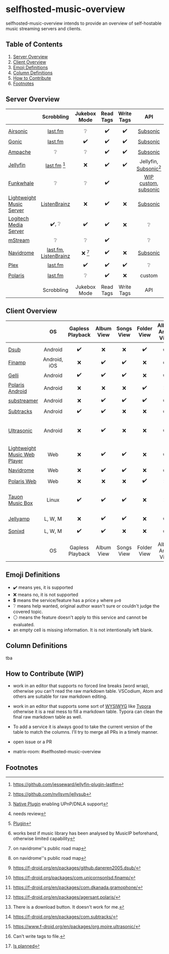 # selfhosted-music-overview

selfhosted-music-overview intends to provide an overview of self-hostable music streaming servers and clients.

## Table of Contents

1. [Server Overview](#server-overview)
2. [Client Overview](#client-overview)
3. [Emoji Definitions](#emoji-definitions)
4. [Column Definitions](column-definitions)
5. [How to Contribute](#how-to-contribute)
6. [Footnotes](#footnotes)


## Server Overview



|                                                              |                  Scrobbling                  |       Jukebox Mode       |     Read Tags      |     Write Tags     |                             API                              |              Share Music               |                  Multi-User                   |            Multi-Library             |                 Smart Playlists                 |  Heart/ Favorites  |   5 Star Rating    |              Replay Gain              |     Transcode      |                 DLNA                  | Multi-Room | Lyrics |                 free                  |                  Demo                   |                    Source Code                     |                         License                         | Reviewed Version |                                                              |
| ------------------------------------------------------------ | :------------------------------------------: | :----------------------: | :----------------: | :----------------: | :----------------------------------------------------------: | :------------------------------------: | :-------------------------------------------: | :----------------------------------: | :---------------------------------------------: | :----------------: | :----------------: | :-----------------------------------: | :----------------: | :-----------------------------------: | :--------: | :------: | :-----------------------------------: | :-------------------------------------: | :------------------------------------------------: | :-----------------------------------------------------: | :--------------: | :----------------------------------------------------------: |
|                                                              |                                              |                          |                    |                    |                                                              |                                        |                                               |                                      |                                                 |                    |                    |                                       |                    |                                       |            |        |                                       |                                         |                                                    |                                                         |                  |                                                              |
| [Airsonic](https://airsonic.github.io/)                      |              [last.fm](https://www.last.fm/)              | :grey_question: | :heavy_check_mark: | :heavy_check_mark: |                           [Subsonic](http://www.subsonic.org/pages/index.jsp)                           |                                        |              :heavy_check_mark:               |          :heavy_check_mark:          |                                                 | :heavy_check_mark: |                    |                                       | :heavy_check_mark: | :heavy_check_mark::heavy_dollar_sign: |            |        | :heavy_check_mark::heavy_dollar_sign: |                   :x:                   |       [GitHub](https://airsonic.github.io/)        |  [GPLv3](https://www.gnu.org/licenses/gpl-3.0.en.html)  |      10.6.2      |           [Airsonic](https://airsonic.github.io/)            |
| [Gonic](https://github.com/sentriz/gonic)                    |              [last.fm](https://www.last.fm/)              |    :heavy_check_mark:    | :heavy_check_mark: | :heavy_check_mark: |                           [Subsonic](http://www.subsonic.org/pages/index.jsp)                           |                                        |              :heavy_check_mark:               |          :heavy_check_mark:          |                                                 | :heavy_check_mark: |                    |                                       | :heavy_check_mark: |                                       |            |        |          :heavy_check_mark:           |                   :x:                   |     [GitHub](https://github.com/sentriz/gonic)     |  [GPLv3](https://www.gnu.org/licenses/gpl-3.0.en.html)  |      0.14.0      |          [Gonic](https://github.com/sentriz/gonic)           |
| [Ampache](https://ampache.org/)                              | :grey_question: | :grey_question: | :heavy_check_mark: | :heavy_check_mark: |                           [Subsonic](http://www.subsonic.org/pages/index.jsp)                           |                                        |              :heavy_check_mark:               |                                      |               :heavy_check_mark:                | :heavy_check_mark: | :heavy_check_mark: |                                       | :heavy_check_mark: |          :heavy_check_mark:           |            |        |          :heavy_check_mark:           |  [Demo](https://ampache.org/demo.html)  |   [GitHub](https://github.com/ampache/ampache/)    | [aGPLv3](https://www.gnu.org/licenses/agpl-3.0.en.html) |      5.1.0       |               [Ampache](https://ampache.org/)                |
| [Jellyfin](https://jellyfin.org/)                            | [last.fm](https://www.last.fm/) [^github-lastfm-jellyfin] |           :x:            | :heavy_check_mark: | :heavy_check_mark: | Jellyfin, [Subsonic](http://www.subsonic.org/pages/index.jsp)[^addon-jellysub] |           :heavy_check_mark:           |              :heavy_check_mark:               |          :heavy_check_mark:          |               :heavy_check_mark:                | :heavy_check_mark: |        :x:         |                  :x:                  | :heavy_check_mark: |          :heavy_check_mark:           |            |        |          :heavy_check_mark:           |   [Demo](https://demo.jellyfin.org/)    |   [GitHub](https://github.com/jellyfin/jellyfin)   |  [GPLv2](https://www.gnu.de/documents/gpl-2.0.de.html)  |      10.7.7      |              [Jellyfin](https://jellyfin.org/)               |
| [Funkwhale](https://funkwhale.audio/)                        | :grey_question: | :grey_question: | :heavy_check_mark: |                    | [WIP custom](https://docs.funkwhale.audio/api.html), [subsonic](https://docs.funkwhale.audio/developers/subsonic.html) |           :heavy_check_mark:           |                                               |                                      |                                                 |                    |                    |                                       |                    |                                       |            |        |          :heavy_check_mark:           |                   :x:                   |  [GitLab](https://dev.funkwhale.audio/funkwhale)   |                     :grey_question:                     |                  |            [Funkwhale](https://funkwhale.audio/)             |
| [Lightweight Music Server](https://github.com/epoupon/lms)   |              [ListenBrainz](https://listenbrainz.org/)              | :x: | :heavy_check_mark: | :x: |                       [Subsonic](http://www.subsonic.org/pages/index.jsp)                       | :x: |              :heavy_check_mark:               | :x: |               :heavy_check_mark:                | :heavy_check_mark: | :x: | :heavy_check_mark: | :heavy_check_mark: | :x: | :x: | :x: |          :heavy_check_mark:           |   [Demo](https://lms-demo.poupon.dev/)   |      [GitHub](https://github.com/epoupon/lms)      |  [GPLv3](https://www.gnu.org/licenses/gpl-3.0.en.html)  | 3.27.0 |  [Lightweight Music Server](https://github.com/epoupon/lms)  |
| [Logitech Media Server](https://www.mysqueezebox.com/download) |              :heavy_check_mark:, :grey_question:              |    :heavy_check_mark:    | :heavy_check_mark: |        :x:         |                       :grey_question:                        |  :heavy_check_mark: [^logitech-share]  | :heavy_check_mark: :grey_question: [^review1] | :heavy_check_mark: [^logitech-multi] | :heavy_check_mark: [^logitech-comment-playlist] | :heavy_check_mark: | :heavy_check_mark: |          :heavy_check_mark:           | :heavy_check_mark: |          :heavy_check_mark:           |            |        |          :heavy_check_mark:           |                   :x:                   |  [GitHub](https://github.com/Logitech/slimserver)  |  [GPLv2](https://www.gnu.de/documents/gpl-2.0.de.html)  |       8.2        | [Logitech Media Server](https://www.mysqueezebox.com/download) |
| [mStream](https://mstream.io/)                               | :grey_question: | :grey_question: | :heavy_check_mark: |                    |                       :grey_question:                        |           :heavy_check_mark:           |                                               |                                      |                       :x:                       |                    | :heavy_check_mark: |          :heavy_check_mark:           | :heavy_check_mark: |                                       |            |        |          :heavy_check_mark:           |    [Demo](https://demo.mstream.io/)     | [GitHub](https://github.com/IrosTheBeggar/mStream) |  [GPLv3](https://www.gnu.org/licenses/gpl-3.0.en.html)  |      5.8.1       |                [mStream](https://mstream.io/)                |
| [Navidrome](https://github.com/navidrome/navidrome)          |              [last.fm](https://www.last.fm/), [ListenBrainz](https://listenbrainz.org/)              | :x: [^roadmap-navidrome] | :heavy_check_mark: |        :x:         |                           [Subsonic](http://www.subsonic.org/pages/index.jsp)                           |        :x: [^roadmap-navidrome]        |              :heavy_check_mark:               |                 :x:                  |               :heavy_check_mark:                | :heavy_check_mark: | :heavy_check_mark: |          :heavy_check_mark:           | :heavy_check_mark: |          :heavy_check_mark:           |            |        |          :heavy_check_mark:           | [Demo](https://www.navidrome.org/demo/) |  [GitHub](https://github.com/navidrome/navidrome)  |  [GPLv3](https://www.gnu.org/licenses/gpl-3.0.en.html)  |      0.46.0      |     [Navidrome](https://github.com/navidrome/navidrome)      |
| [Plex](https://www.plex.tv/)                                 |       [last.fm](https://www.last.fm/)        |    :heavy_check_mark:    | :heavy_check_mark: | :heavy_check_mark: |                       :grey_question:                        | :heavy_check_mark: :heavy_dollar_sign: |              :heavy_check_mark:               |          :heavy_check_mark:          |      :heavy_check_mark::heavy_dollar_sign:      | :heavy_check_mark: | :heavy_check_mark: | :heavy_check_mark::heavy_dollar_sign: | :heavy_check_mark: |          :heavy_check_mark:           |            |        | :heavy_check_mark::heavy_dollar_sign: | [Demo](https://app.plex.tv/desktop/#!/) |        [GitHub](https://github.com/plexinc)        |                     :grey_question:                     | :grey_question:  |                 [Plex](https://www.plex.tv/)                 |
| [Polaris](https://github.com/agersant/polaris)               |       [last.fm](https://www.last.fm/)        |     :grey_question:      | :heavy_check_mark: |        :x:         |                            custom                            |            :grey_question:             |              :heavy_check_mark:               |          :heavy_check_mark:          |               :heavy_check_mark:                | :heavy_check_mark: |                    |                                       |                    |                                       |            |        |          :heavy_check_mark:           |                   :x:                   |   [GitHub](https://github.com/agersant/polaris)    |             [MIT](https://mit-license.org/)             |      0.13.5      |        [Polaris](https://github.com/agersant/polaris)        |
|                                                              |                                              |                          |                    |                    |                                                              |                                        |                                               |                                      |                                                 |                    |                    |                                       |                    |                                       |            |        |                                       |                                         |                                                    |                                                         |                  |                                                              |
|                                                              |                  Scrobbling                  |       Jukebox Mode       |     Read Tags      |     Write Tags     |                             API                              |              Share Music               |                  Multi-User                   |            Multi-Library             |                 Smart Playlists                 |  Heart/ Favorites  |   5 Star Rating    |              Replay Gain              |     Transcode      |                 DLNA                  | Multi-Room | Lyrics |                 free                  |                  Demo                   |                    Source Code                     |                         License                         | Reviewed Version |                                                              |

[^github-mstream]: https://github.com/IrosTheBeggar/mStream
[^github-mpd]: https://github.com/MusicPlayerDaemon/MPD
[^github-mopidy]: https://github.com/mopidy
[^github-koel]: https://github.com/koel/koel
[^github-ampache]: https://github.com/ampache/ampache/
[^github-plex]: https://github.com/plexinc
[^github-emby]: https://github.com/MediaBrowser/Emby
[^github-jellyfin]: https://github.com/jellyfin/jellyfin
[^github-navidrome]: https://github.com/navidrome/navidrome
[^github-airsonic]: https://airsonic.github.io/
[^github-subsonic]: https://github.com/subsonic
[^gitlab-funkwhale]: https://dev.funkwhale.audio/funkwhale
[^github-lms]: https://github.com/epoupon/lms

[^website-emby]: https://emby.media/
[^website-mpd]: http://www.musicpd.org/
[^website-funkwhale]: https://funkwhale.audio/
[^website-mstream]: https://mstream.io/
[^website-ampache]: https://ampache.org/
[^website-mopidy]: https://docs.mopidy.com/
[^website-koel]: https://koel.dev/
[^website-musicpd]: https://www.musicpd.org/
[^website-serviio]: https://www.serviio.org/
[^website-squeezebox]: https://www.mysqueezebox.com/download
[^website-jellyfin]: https://jellyfin.org

[^logitech-share]: [Native Plugin](https://github.com/Logitech/slimserver/tree/public/8.3/Slim/Plugin/UPnP) enabling UPnP/DNLA support
[^review1]: needs review
[^logitech-multi]: [Plugin](https://wiki.slimdevices.com/index.php/Multi_Library_plugin.html)
[^logitech-comment-playlist]: works best if music library has been analysed by MusicIP beforehand, otherwise limited capability
[^github-logitech]: https://github.com/Logitech/slimserver
[^github-lastfm-jellyfin]: https://github.com/jesseward/jellyfin-plugin-lastfm
[^roadmap-navidrome]: on navidrome''s public road map

[^addon-jellysub]: https://github.com/nvllsvm/jellysub



## Client Overview

|                                                              |      OS      |  Gapless Playback  |     Album View     |     Songs View     |    Folder View     |    Album Artist View    |    Artist View    |     Genre View     |    Decade View     |     Year View      |  Playlist Support  |  Most Played Song  | Most Played Album  | Recently Played Song | Recently Played Album | Recently Added Song | Recently Added Album | Frequently Played Album |     Offline Mode     |              Download Music               |      Podcasts      |     Scrobbling     |              Musicbrainz               |   Similar Songs    |  Artist Top Songs  |    Shuffle Play    |    Random Album    | Favorites / Starred | Bookmarks |      5 Stars       |  Search function   | Chromecast Support |  Android Auto   |     Dark Mode      |     Themeable      |    Open Source     |        free        | Smart Recommendations |   Video Support    |   Internet Radio   | Lyrics             | Crossfade    |                 API                 |                 f-droid                 |                     Source Code                     |                        License                        | Reviewed Version |                                                             |
| ------------------------------------------------------------ | :----------: | :----------------: | :----------------: | :----------------: | :----------------: | :----------------: | :----------------: | :----------------: | :----------------: | :----------------: | :----------------: | :----------------: | :------------------: | :-------------------: | :-----------------: | :------------------: | :---------------------: | :------------------: | :---------------------------------------: | :----------------: | :----------------: | :------------------------------------: | :----------------: | :----------------: | :----------------: | :----------------: | :----------------------------: | :----------------: | :----------------: | :----------------: | :-------------: | :----------------: | :----------------: | :----------------: | :----------------: | :-------------------: | :----------------: | :----------------: | :------------------: | :---------------------------------: | :-------------------------------------: | :-------------------------------------------------: | :---------------------------------------------------: | :--------------: | :-----------------------------------------------------------: | :---------------------------------------------------------: | :-----------------------------------------------------------: | :---------------------------------------------------------: |
|                                                              |              |                    |                    |                    |                    |                    |                    |                    |                    |                    |                    |                    |                    |                      |                       |                     |                      |                         |                      |                                           |                    |                    |                                        |                    |                    |                    |                    |                                |                                |                    |                    |                    |                 |                    |                    |                    |                    |                       |                    |                    |                    |                    |                                     |                                         |                                                     |                                                       |                  |                                                             |
| [Dsub](https://github.com/daneren2005/Subsonic)              |   Android    | :heavy_check_mark: |        :x:         |        :x:         | :heavy_check_mark: | :heavy_check_mark: | :x: | :heavy_check_mark: | :heavy_check_mark: |        :x:         | :heavy_check_mark: |        :x:         |        :x:         |         :x:          |          :x:          | :heavy_check_mark:  |         :x:          |           :x:           |  :heavy_check_mark:  |            :heavy_check_mark:             | :heavy_check_mark: |        :x:         |                  :x:                   |        :x:         |        :x:         | :heavy_check_mark: |        :x:         |       :heavy_check_mark:       | :x: | :heavy_check_mark: |        :x:         | :heavy_check_mark: | :grey_question: |        :x:         |        :x:         | :heavy_check_mark: | :heavy_check_mark: |          :x:          | :heavy_check_mark: | :heavy_check_mark: | :heavy_check_mark: | :x: | [Subsonic](http://www.subsonic.org/pages/index.jsp) |    :heavy_check_mark: [^fdroid-dsub]    |  [GitHub](https://github.com/daneren2005/Subsonic)  | [GPLv3](https://www.gnu.org/licenses/gpl-3.0.en.html) |      5.5.2       | [Dsub](https://github.com/daneren2005/Subsonic)         |
| [Finamp](https://github.com/UnicornsOnLSD/finamp)            | Android, iOS |  :x:   | :heavy_check_mark: | :heavy_check_mark: |        :x:         | :heavy_check_mark: | :x: | :heavy_check_mark: |        :x:         |        :x:         | :heavy_check_mark: |        :x:         |        :x:         |         :x:          |          :x:          |         :x:         |         :x:          |           :x:           |  :heavy_check_mark:  |            :heavy_check_mark:             |        :x:         |        :x:         |                  :x:                   |        :x:         |        :x:         | :heavy_check_mark: |        :x:         |       :x:       | :x: |        :x:         | :heavy_check_mark: |        :x:         |       :x:       | :heavy_check_mark: |        :x:         | :heavy_check_mark: | :heavy_check_mark: |          :x:          |        :x:         |        :x:         | :x: | :x: |              Jellyfin               |   :heavy_check_mark: [^fdroid-finamp]   |  [Github](https://github.com/UnicornsOnLSD/finamp)  |   [MPL 2.0](https://www.mozilla.org/en-US/MPL/2.0/)   |      0.5.1       | [Finamp](https://github.com/UnicornsOnLSD/finamp)           |
| [Gelli](https://github.com/dkanada/gelli)                    |   Android    | :heavy_check_mark: | :heavy_check_mark: | :heavy_check_mark: |        :x:         | :heavy_check_mark: | :x: | :heavy_check_mark: |        :x:         |        :x:         | :heavy_check_mark: |        :x:         |        :x:         |         :x:          |          :x:          | :heavy_check_mark:  |  :heavy_check_mark:  |           :x:           |         :x:          |                    :x:                    |        :x:         | :heavy_check_mark: |                  :x:                   | :heavy_check_mark: |        :x:         | :heavy_check_mark: | :heavy_check_mark: |       :heavy_check_mark:       | :x: |        :x:         | :heavy_check_mark: |        :x:         |       :x:       | :heavy_check_mark: |        :x:         | :heavy_check_mark: | :heavy_check_mark: |    :grey_question:    |        :x:         |        :x:         | :x: | :x: |              Jellyfin               |   :heavy_check_mark: [^fdroid-gelii]    |     [GitHub](https://github.com/dkanada/gelli)      | [GPLv3](https://www.gnu.org/licenses/gpl-3.0.en.html) |      1.3.2       | [Gelli](https://github.com/dkanada/gelli)              |
| [Polaris Android](https://github.com/agersant/polaris)       |   Android    |        :x:         |        :x:         |        :x:         | :heavy_check_mark: |        :x:         |      :grey_question:      |        :x:         |        :x:         |        :x:         | :heavy_check_mark: |        :x:         |        :x:         |         :x:          |          :x:          |         :x:         |  :heavy_check_mark:  |           :x:           |  :heavy_check_mark:  |                    :x:                    |        :x:         | [last.fm](https://www.last.fm/) |                  :x:                   |        :x:         |        :x:         | :heavy_check_mark: |        :x:         |              :x:               | :x: |        :x:         | :heavy_check_mark: |        :x:         | :grey_question: | :heavy_check_mark: | :heavy_check_mark: | :heavy_check_mark: | :heavy_check_mark: |          :x:          |        :x:         |        :x:         | :x: | :x: |               custom                |  :heavy_check_mark: [^fdroid-polaris]   |    [GitHub](https://github.com/agersant/polaris)    |            [MIT](https://mit-license.org/)            |      0.13.5      |    [Polaris Android](https://github.com/agersant/polaris)    |
| [substreamer](https://substreamerapp.com/)                   |   Android    |        :x:         | :heavy_check_mark: | :heavy_check_mark: | :heavy_check_mark: | :heavy_check_mark: | :x: | :heavy_check_mark: | :heavy_check_mark: |        :x:         | :heavy_check_mark: |        :x:         |        :x:         |         :x:          |          :x:          |         :x:         |         :x:          |           :x:           |  :heavy_check_mark:  |            :heavy_check_mark:             | :heavy_check_mark: | :heavy_check_mark: |                  :x:                   | :heavy_check_mark: | :heavy_check_mark: | :heavy_check_mark: |        :x:         |       :heavy_check_mark:       | :heavy_check_mark: |        :x:         | :heavy_check_mark: | :heavy_check_mark: | :grey_question: | :heavy_check_mark: |        :x:         |        :x:         | :heavy_check_mark: |  :heavy_check_mark:   |        :x:         |        :x:         | :x: | :x: | [Subsonic](http://www.subsonic.org/pages/index.jsp) |                   :x:                   |                         :x:                         |                    :grey_question:                    |      0.5.1       | [substreamer](https://substreamerapp.com/)       |
| [Subtracks](https://github.com/austinried/subtracks)         |   Android    | :heavy_check_mark: | :heavy_check_mark: |        :x:         |        :x:         | :heavy_check_mark: | :x: |        :x:         |        :x:         |        :x:         | :heavy_check_mark: |        :x:         |        :x:         |         :x:          |  :heavy_check_mark:   |         :x:         |         :x:          |   :heavy_check_mark:    |         :x:          | :grey_question:[^help-subtracks-download] |        :x:         | :heavy_check_mark: |                  :x:                   |        :x:         |        :x:         | :heavy_check_mark: | :heavy_check_mark: |       :heavy_check_mark:       | :x: |        :x:         | :heavy_check_mark: |        :x:         |       :x:       |   :white_circle:   |        :x:         | :heavy_check_mark: | :heavy_check_mark: |          :x:          |        :x:         |        :x:         | :x: | :x: | [Subsonic](http://www.subsonic.org/pages/index.jsp) | :heavy_check_mark: [^fdroid-subtracks]  |  [GitHub](https://github.com/austinried/subtracks)  | [GPLv3](https://www.gnu.org/licenses/gpl-3.0.en.html) |      1.0.1       | [Subtracks](https://github.com/austinried/subtracks) |
| [Ultrasonic](https://www.f-droid.org/en/packages/org.moire.ultrasonic/) |   Android    |  :x:   | :heavy_check_mark: |        :x:         |        :x:         | :heavy_check_mark: | :x: |        :x:         |        :x:         | :heavy_check_mark: | :heavy_check_mark: |        :x:         | :heavy_check_mark: |         :x:          |  :heavy_check_mark:   |         :x:         |  :heavy_check_mark:  |           :x:           |         :x:          |            :heavy_check_mark:             | :heavy_check_mark: | :heavy_check_mark: |                  :x:                   |        :x:         |        :x:         | :heavy_check_mark: | :heavy_check_mark: |       :heavy_check_mark:       | :x: | :heavy_check_mark: | :heavy_check_mark: |        :x:         |       :x:       | :heavy_check_mark: |        :x:         | :heavy_check_mark: | :heavy_check_mark: |          :x:          | :heavy_check_mark: |        :x:         | :heavy_check_mark: | :x: |              [Subsonic](http://www.subsonic.org/pages/index.jsp), [Airsonic](https://github.com/airsonic/airsonic), [Supysonic](https://github.com/spl0k/supysonic), [Ampache](https://ampache.org/)              | :heavy_check_mark: [^fdroid-ultrasonic] |       [GitHub](https://github.com/ultrasonic/ultrasonic)       | [GPLv3](https://www.gnu.org/licenses/gpl-3.0.en.html) |      2.23.1      | [Ultrasonic](https://www.f-droid.org/en/packages/org.moire.ultrasonic/) |
| [Lightweight Music Web Player](https://github.com/epoupon/lms) | Web | :x: | :heavy_check_mark: | :heavy_check_mark: | :x: | :heavy_check_mark: | :heavy_check_mark: | :heavy_check_mark: | :x: | :x: | :x: | :heavy_check_mark: | :heavy_check_mark: | :heavy_check_mark: | :heavy_check_mark: | :heavy_check_mark: | :heavy_check_mark: | :heavy_check_mark: | :x: | :heavy_check_mark: | :x: | :heavy_check_mark: | :heavy_check_mark: | :heavy_check_mark: | :x: | :heavy_check_mark: | :heavy_check_mark: | :heavy_check_mark: | :x: | :x: | :heavy_check_mark: | :x: | :white_circle: | :heavy_check_mark: | :x: | :heavy_check_mark: | :heavy_check_mark: | :heavy_check_mark: | :x: | :x: | :x: | :x: | proprietary | :white_circle: | [GitHub](https://github.com/epoupon/lms) | [GPLv3](https://www.gnu.org/licenses/gpl-3.0.en.html) | 3.27.0 | [Lightweight Music Web Player](https://github.com/epoupon/lms) |
| [Navidrome](https://github.com/navidrome/navidrome)          |     Web      |        :x:         | :heavy_check_mark: | :heavy_check_mark: |        :x:         | :heavy_check_mark: | :grey_question: | :heavy_check_mark: |        :x:         | :heavy_check_mark: | :heavy_check_mark: | :heavy_check_mark: | :heavy_check_mark: |  :heavy_check_mark:  |  :heavy_check_mark:   | :heavy_check_mark:  |  :heavy_check_mark:  |           :x:           |         :x:          |            :heavy_check_mark:             |        :x:         | :heavy_check_mark: | :heavy_check_mark:[^cannot-write-tags] |        :x:         |        :x:         | :heavy_check_mark: | :heavy_check_mark: |       :heavy_check_mark:       | :x: | :heavy_check_mark: | :heavy_check_mark: |        :x:         | :white_circle:  | :heavy_check_mark: | :heavy_check_mark: | :heavy_check_mark: | :heavy_check_mark: |          :x:          |        :x:         |        :x:         | :x: | :x: | [Subsonic](http://www.subsonic.org/pages/index.jsp) |             :white_circle:              |       [GitHub](https://github.com/navidrome)        | [GPLv3](https://www.gnu.org/licenses/gpl-3.0.en.html) |      0.46.0      | [Navidrome](https://github.com/navidrome/navidrome) |
| [Polaris Web](https://github.com/agersant/polaris)           |     Web      |        :x:         |        :x:         |        :x:         | :heavy_check_mark: |        :x:         |        :grey_question:        |        :x:         |        :x:         |        :x:         | :heavy_check_mark: |        :x:         |        :x:         |         :x:          |          :x:          |         :x:         |  :heavy_check_mark:  |           :x:           |         :x:          |                    :x:                    |        :x:         | :heavy_check_mark: |                  :x:                   |        :x:         |        :x:         | :heavy_check_mark: |        :x:         |              :x:               | :x: |        :x:         | :heavy_check_mark: |        :x:         | :white_circle:  | :heavy_check_mark: | :heavy_check_mark: | :heavy_check_mark: | :heavy_check_mark: |          :x:          |        :x:         |        :x:         | :x: | :x: |               custom                |             :white_circle:              |    [GitHub](https://github.com/agersant/polaris)    |            [MIT](https://mit-license.org/)            |      0.13.5      |      [Polaris Web](https://github.com/agersant/polaris)      |
| [Tauon Music Box](https://github.com/Taiko2k/TauonMusicBox)  |    Linux     | :heavy_check_mark: | :heavy_check_mark: | :heavy_check_mark: |        :x:         |        :x:         |        :grey_question:        |        :x:         |        :x:         |        :x:         | :heavy_check_mark: | :heavy_check_mark: |        :x:         |         :x:          |          :x:          |         :x:         |         :x:          |           :x:           |         :x:          |                    :x:                    |        :x:         | :heavy_check_mark: |                  :x:                   |        :x:         |        :x:         | :heavy_check_mark: |        :x:         |       :heavy_check_mark:       | :x: | :heavy_check_mark: | :heavy_check_mark: |        :x:         | :white_circle:  |        :x:         | :heavy_check_mark: | :heavy_check_mark: | :heavy_check_mark: |          :x:          |        :x:         |        :x:         | :heavy_check_mark: | :x: | Jellyfin, Plex, Koel, Emby, Spotify |             :white_circle:              | [Github](https://github.com/Taiko2k/TauonMusicBox/) | [GPLv3](https://www.gnu.org/licenses/gpl-3.0.en.html) |      6.8.2       | [Tauon Music Box](https://github.com/Taiko2k/TauonMusicBox) |
| [Jellyamp](https://github.com/m0ngr31/jellyamp)              |   L, W, M    |        :x:         | :heavy_check_mark: | :heavy_check_mark: |        :x:         | :heavy_check_mark: | :x: | :heavy_check_mark: |        :x:         |        :x:         | :heavy_check_mark: |        :x:         |        :x:         |         :x:          |          :x:          |         :x:         |         :x:          |           :x:           |         :x:          |                    :x:                    |        :x:         |        :x:         |                  :x:                   | :heavy_check_mark: |        :x:         | :heavy_check_mark: |        :x:         |       :heavy_check_mark:       | :x: |        :x:         | :heavy_check_mark: |        :x:         | :white_circle:  |        :x:         |        :x:         | :heavy_check_mark: | :heavy_check_mark: |  :heavy_check_mark:   |        :x:         |        :x:         | :x: | :x: |              Jellyfin               |             :white_circle:              |    [Github](https://github.com/m0ngr31/jellyamp)    |            [MIT](https://mit-license.org/)            |      1.1.1       | [Jellyamp](https://github.com/m0ngr31/jellyamp)             |
| [Sonixd](https://github.com/jeffvli/sonixd)                  |   L, W, M    | :heavy_check_mark: | :heavy_check_mark: |        :x:         |        :x:         | :heavy_check_mark: | :grey_question: | :heavy_check_mark: |        :x:         |        :x:         | :heavy_check_mark: |        :x:         | :heavy_check_mark: |         :x:          |  :heavy_check_mark:   |         :x:         |  :heavy_check_mark:  |           :x:           | :x:[^sonixd-offline] |            :heavy_check_mark:             |        :x:         |        :x:         |                  :x:                   |        :x:         |        :x:         | :heavy_check_mark: | :heavy_check_mark: |       :heavy_check_mark:       | :grey_question: |        :x:         | :heavy_check_mark: |        :x:         | :white_circle:  | :heavy_check_mark: | :heavy_check_mark: | :heavy_check_mark: | :heavy_check_mark: |          :x:          |        :x:         |        :x:         | :heavy_check_mark: | :heavy_check_mark: | Jellyfin, [Subsonic](http://www.subsonic.org/pages/index.jsp) |             :white_circle:              |     [Github](https://github.com/jeffvli/sonixd)     | [GPLv3](https://www.gnu.org/licenses/gpl-3.0.en.html) |      0.8.5       | [Sonixd](https://github.com/jeffvli/sonixd)                 |
|                                                              |              |                    |                    |                    |                    |                    |                    |                    |                    |                    |                    |                    |                    |                      |                       |                     |                      |                         |                      |                                           |                    |                    |                                        |                    |                    |                    |                    |                                |                                |                    |                    |                    |                 |                    |                    |                    |                    |                       |                    |                    |                    |                    |                                     |                                         |                                                     |                                                       |                  |                                                             |
|                                                              |      OS      |  Gapless Playback  |     Album View     |     Songs View     |    Folder View     | Album Artist View  | Artist View |     Genre View     |    Decade View     |     Year View      |  Playlist Support  |  Most Played Song  | Most Played Album  | Recently Played Song | Recently Played Album | Recently Added Song | Recently Added Album | Frequently Played Album |     Offline Mode     |              Download Music               |      Podcasts      |     Scrobbling     |              Musicbrainz               |   Similar Songs    |  Artist Top Songs  |    Shuffle Play    |    Random Album    | Favorites / Starred | Bookmarks |      5 Stars       |  Search function   | Chromecast Support |  Android Auto   |     Dark Mode      |     Themeable      |    Open Source     |        free        | Smart Recommendations |   Video Support    |   Internet Radio   | Lyrics | Crossfade |                 API                 |                 f-droid                 |                     Source Code                     |                        License                        | Reviewed Version |                                                             |

[^fdroid-gelii]: https://f-droid.org/en/packages/com.dkanada.gramophone/
[^github-gelli]: https://github.com/dkanada/gelli
[^fdroid-finamp]: https://f-droid.org/packages/com.unicornsonlsd.finamp/
[^github-finamp]: https://github.com/UnicornsOnLSD/finamp
[^fdroid-ultrasonic]: https://www.f-droid.org/en/packages/org.moire.ultrasonic/
[^github-finamp]: https://github.com/UnicornsOnLSD/finamp

[^github-ultrasonic]: https://github.com/ultrasonic
[^gplay-substreamer]: https://play.google.com/store/apps/details?id=com.ghenry22.substream2&hl=en&gl=US
[^gitlab-funkwhale]: https://dev.funkwhale.audio/funkwhale/funkwhale-android
[^fdroid-subtracks]: https://f-droid.org/en/packages/com.subtracks/
[^fdroid-polaris]: https://f-droid.org/en/packages/agersant.polaris/
[^github-subtracks]: https://github.com/austinried/subtracks
[^fdroid-dsub]: https://f-droid.org/en/packages/github.daneren2005.dsub/
[^github-dsub]: https://github.com/daneren2005/Subsonic
[^fdroid-audinaut]: https://f-droid.org/en/packages/net.nullsum.audinaut/
[^github-audinaut]: https://github.com/nvllsvm/Audinaut
[^fdroid-subsonic]: https://f-droid.org/en/packages/net.sourceforge.subsonic.androidapp/
[^sourceforge-subsonic]: https://sourceforge.net/projects/subsonic/
[^github-navidrome]: https://github.com/navidrome

[^help-subtracks-download]: There is a download button. It doesn't work for me.
[^website-subsonic]: http://www.subsonic.org/pages/index.jsp
[^website-funkwhale]: https://funkwhale.audio/
[^fdroid-funkwhale]: https://f-droid.org/en/packages/audio.funkwhale.ffa/

[^github-stretto]: https://github.com/benkaiser/stretto
[^website-subfire]: https://subfireplayer.net/
[^github-subplayer]: https://github.com/peguerosdc/subplayer

[^cannot-write-tags]: Can't write tags to file.

[^github-strawberry]: https://github.com/strawberrymusicplayer/strawberry
[^github-amperfy]: https://github.com/BLeeEZ/amperfy
[^github-isub]: https://github.com/einsteinx2/iSubMusicStreamer
[^github-stretto]: https://github.com/benkaiser/stretto
[^sonixd-offline]: [Is planned](https://github.com/jeffvli/sonixd/issues/10)

## Emoji Definitions

- :heavy_check_mark: means yes, it is supported
- :x: means no, it is not supported
- :heavy_dollar_sign: means the service/feature has a price `p` where `p>0`
- :grey_question: means help wanted, original author wasn't sure or couldn't judge the covered topic.
- :white_circle: means the feature doesn't apply to this service and cannot be evaluated.
- an empty cell is missing information. It is not intentionally left blank.

## Column Definitions

tba

## How to Contribute (WIP)

- work in an editor that supports no forced line breaks (word wrap), otherwise you can't read the raw markdown table. VSCodium, Atom and others are suitable for raw markdown editing.

- work in an editor that supports some sort of [WYSIWYG](https://en.wikipedia.org/wiki/WYSIWYG) like [Typora](https://typora.io/)  otherwise it is a real mess to fill a markdown table. Typora can clean the final raw markdown table as well.

- To add a service it is always good to take the current version of the table to match the columns. I'll try to merge all PRs in a timely manner.

- open issue or a PR

- matrix-room: #selfhosted-music-overview

## Footnotes
